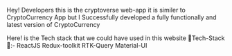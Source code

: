 Hey! Developers this is the cryptoverse web-app it is similer to CryptoCurrency App but
I Successfully developed a fully functionally and latest version of CryptoCurrency 

Here! is the Tech stack that we could have used in this website
🚀Tech-Stack🚀:-
ReactJS
Redux-toolkit
RTK-Query
Material-UI
